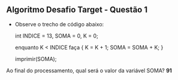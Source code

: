 ## Algoritmo Desafio Target - Questão 1

- Observe o trecho de código abaixo:

	int INDICE = 13, SOMA = 0, K = 0;

	enquanto K < INDICE faça
	{
		K = K + 1;
		SOMA = SOMA + K;
	}

	imprimir(SOMA);

Ao final do processamento, qual será o valor da variável SOMA? <b>91</b>
